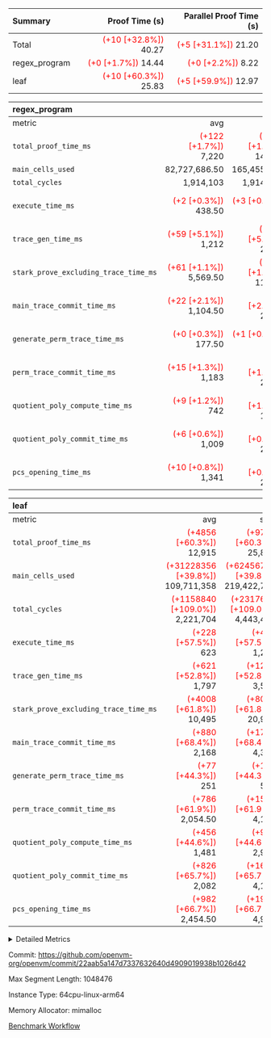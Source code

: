 | Summary | Proof Time (s) | Parallel Proof Time (s) |
|:---|---:|---:|
| Total | <span style='color: red'>(+10 [+32.8%])</span> 40.27 | <span style='color: red'>(+5 [+31.1%])</span> 21.20 |
| regex_program | <span style='color: red'>(+0 [+1.7%])</span> 14.44 | <span style='color: red'>(+0 [+2.2%])</span> 8.22 |
| leaf | <span style='color: red'>(+10 [+60.3%])</span> 25.83 | <span style='color: red'>(+5 [+59.9%])</span> 12.97 |


| regex_program |||||
|:---|---:|---:|---:|---:|
|metric|avg|sum|max|min|
| `total_proof_time_ms ` | <span style='color: red'>(+122 [+1.7%])</span> 7,220 | <span style='color: red'>(+243 [+1.7%])</span> 14,440 | <span style='color: red'>(+176 [+2.2%])</span> 8,224 | <span style='color: red'>(+67 [+1.1%])</span> 6,216 |
| `main_cells_used     ` |  82,727,686.50 |  165,455,373 |  92,686,348 |  72,769,025 |
| `total_cycles        ` |  1,914,103 |  1,914,103 |  1,914,103 |  1,914,103 |
| `execute_time_ms     ` | <span style='color: red'>(+2 [+0.3%])</span> 438.50 | <span style='color: red'>(+3 [+0.3%])</span> 877 | <span style='color: red'>(+2 [+0.4%])</span> 472 | <span style='color: red'>(+1 [+0.2%])</span> 405 |
| `trace_gen_time_ms   ` | <span style='color: red'>(+59 [+5.1%])</span> 1,212 | <span style='color: red'>(+118 [+5.1%])</span> 2,424 | <span style='color: red'>(+114 [+8.4%])</span> 1,475 | <span style='color: red'>(+4 [+0.4%])</span> 949 |
| `stark_prove_excluding_trace_time_ms` | <span style='color: red'>(+61 [+1.1%])</span> 5,569.50 | <span style='color: red'>(+122 [+1.1%])</span> 11,139 | <span style='color: red'>(+60 [+1.0%])</span> 6,277 | <span style='color: red'>(+62 [+1.3%])</span> 4,862 |
| `main_trace_commit_time_ms` | <span style='color: red'>(+22 [+2.1%])</span> 1,104.50 | <span style='color: red'>(+45 [+2.1%])</span> 2,209 | <span style='color: red'>(+6 [+0.5%])</span> 1,339 | <span style='color: red'>(+39 [+4.7%])</span> 870 |
| `generate_perm_trace_time_ms` | <span style='color: red'>(+0 [+0.3%])</span> 177.50 | <span style='color: red'>(+1 [+0.3%])</span> 355 | <span style='color: green'>(-1 [-0.5%])</span> 187 | <span style='color: red'>(+2 [+1.2%])</span> 168 |
| `perm_trace_commit_time_ms` | <span style='color: red'>(+15 [+1.3%])</span> 1,183 | <span style='color: red'>(+30 [+1.3%])</span> 2,366 | <span style='color: red'>(+14 [+1.1%])</span> 1,240 | <span style='color: red'>(+16 [+1.4%])</span> 1,126 |
| `quotient_poly_compute_time_ms` | <span style='color: red'>(+9 [+1.2%])</span> 742 | <span style='color: red'>(+18 [+1.2%])</span> 1,484 | <span style='color: red'>(+5 [+0.6%])</span> 865 | <span style='color: red'>(+13 [+2.1%])</span> 619 |
| `quotient_poly_commit_time_ms` | <span style='color: red'>(+6 [+0.6%])</span> 1,009 | <span style='color: red'>(+12 [+0.6%])</span> 2,018 | <span style='color: red'>(+9 [+0.8%])</span> 1,169 | <span style='color: red'>(+3 [+0.4%])</span> 849 |
| `pcs_opening_time_ms ` | <span style='color: red'>(+10 [+0.8%])</span> 1,341 | <span style='color: red'>(+20 [+0.8%])</span> 2,682 | <span style='color: red'>(+28 [+1.9%])</span> 1,469 | <span style='color: green'>(-8 [-0.7%])</span> 1,213 |

| leaf |||||
|:---|---:|---:|---:|---:|
|metric|avg|sum|max|min|
| `total_proof_time_ms ` | <span style='color: red'>(+4856 [+60.3%])</span> 12,915 | <span style='color: red'>(+9713 [+60.3%])</span> 25,830 | <span style='color: red'>(+4858 [+59.9%])</span> 12,973 | <span style='color: red'>(+4855 [+60.7%])</span> 12,857 |
| `main_cells_used     ` | <span style='color: red'>(+31228356 [+39.8%])</span> 109,711,358 | <span style='color: red'>(+62456712 [+39.8%])</span> 219,422,716 | <span style='color: red'>(+31770714 [+39.9%])</span> 111,342,772 | <span style='color: red'>(+30685998 [+39.6%])</span> 108,079,944 |
| `total_cycles        ` | <span style='color: red'>(+1158840 [+109.0%])</span> 2,221,704 | <span style='color: red'>(+2317680 [+109.0%])</span> 4,443,408 | <span style='color: red'>(+1178844 [+109.1%])</span> 2,259,202 | <span style='color: red'>(+1138836 [+108.9%])</span> 2,184,206 |
| `execute_time_ms     ` | <span style='color: red'>(+228 [+57.5%])</span> 623 | <span style='color: red'>(+455 [+57.5%])</span> 1,246 | <span style='color: red'>(+225 [+52.9%])</span> 650 | <span style='color: red'>(+230 [+62.8%])</span> 596 |
| `trace_gen_time_ms   ` | <span style='color: red'>(+621 [+52.8%])</span> 1,797 | <span style='color: red'>(+1242 [+52.8%])</span> 3,594 | <span style='color: red'>(+736 [+60.2%])</span> 1,959 | <span style='color: red'>(+506 [+44.8%])</span> 1,635 |
| `stark_prove_excluding_trace_time_ms` | <span style='color: red'>(+4008 [+61.8%])</span> 10,495 | <span style='color: red'>(+8016 [+61.8%])</span> 20,990 | <span style='color: red'>(+4162 [+63.8%])</span> 10,688 | <span style='color: red'>(+3854 [+59.8%])</span> 10,302 |
| `main_trace_commit_time_ms` | <span style='color: red'>(+880 [+68.4%])</span> 2,168 | <span style='color: red'>(+1761 [+68.4%])</span> 4,336 | <span style='color: red'>(+919 [+71.2%])</span> 2,210 | <span style='color: red'>(+842 [+65.6%])</span> 2,126 |
| `generate_perm_trace_time_ms` | <span style='color: red'>(+77 [+44.3%])</span> 251 | <span style='color: red'>(+154 [+44.3%])</span> 502 | <span style='color: red'>(+85 [+48.3%])</span> 261 | <span style='color: red'>(+69 [+40.1%])</span> 241 |
| `perm_trace_commit_time_ms` | <span style='color: red'>(+786 [+61.9%])</span> 2,054.50 | <span style='color: red'>(+1571 [+61.9%])</span> 4,109 | <span style='color: red'>(+817 [+64.2%])</span> 2,089 | <span style='color: red'>(+754 [+59.6%])</span> 2,020 |
| `quotient_poly_compute_time_ms` | <span style='color: red'>(+456 [+44.6%])</span> 1,481 | <span style='color: red'>(+913 [+44.6%])</span> 2,962 | <span style='color: red'>(+499 [+48.6%])</span> 1,525 | <span style='color: red'>(+414 [+40.5%])</span> 1,437 |
| `quotient_poly_commit_time_ms` | <span style='color: red'>(+826 [+65.7%])</span> 2,082 | <span style='color: red'>(+1651 [+65.7%])</span> 4,164 | <span style='color: red'>(+814 [+63.5%])</span> 2,096 | <span style='color: red'>(+837 [+68.0%])</span> 2,068 |
| `pcs_opening_time_ms ` | <span style='color: red'>(+982 [+66.7%])</span> 2,454.50 | <span style='color: red'>(+1965 [+66.7%])</span> 4,909 | <span style='color: red'>(+1022 [+69.0%])</span> 2,503 | <span style='color: red'>(+943 [+64.5%])</span> 2,406 |



<details>
<summary>Detailed Metrics</summary>

| group | num_segments | keygen_time_ms | commit_exe_time_ms |
| --- | --- | --- | --- |
| regex_program | 2 | 761 | 47 | 

| group | air_name | quotient_deg | interactions | constraints |
| --- | --- | --- | --- | --- |
| leaf | AccessAdapterAir<2> | 4 | 5 | 11 | 
| leaf | AccessAdapterAir<4> | 4 | 5 | 11 | 
| leaf | AccessAdapterAir<8> | 4 | 5 | 11 | 
| leaf | FriReducedOpeningAir | 4 | 31 | 52 | 
| leaf | NativePoseidon2Air<BabyBearParameters>, 1> | 4 | 136 | 530 | 
| leaf | PhantomAir | 4 | 3 | 4 | 
| leaf | ProgramAir | 1 | 1 | 4 | 
| leaf | VariableRangeCheckerAir | 1 | 1 | 4 | 
| leaf | VmAirWrapper<AluNativeAdapterAir, FieldArithmeticCoreAir> | 4 | 15 | 23 | 
| leaf | VmAirWrapper<BranchNativeAdapterAir, BranchEqualCoreAir<1> | 4 | 11 | 22 | 
| leaf | VmAirWrapper<JalNativeAdapterAir, JalCoreAir> | 4 | 7 | 6 | 
| leaf | VmAirWrapper<NativeAdapterAir<2, 0>, PublicValuesCoreAir> | 4 | 11 | 23 | 
| leaf | VmAirWrapper<NativeLoadStoreAdapterAir<1>, NativeLoadStoreCoreAir<1> | 4 | 15 | 16 | 
| leaf | VmAirWrapper<NativeLoadStoreAdapterAir<4>, NativeLoadStoreCoreAir<4> | 4 | 15 | 16 | 
| leaf | VmAirWrapper<NativeVectorizedAdapterAir<4>, FieldExtensionCoreAir> | 4 | 15 | 23 | 
| leaf | VmConnectorAir | 4 | 3 | 8 | 
| leaf | VolatileBoundaryAir | 4 | 4 | 16 | 
| regex_program | AccessAdapterAir<16> | 4 | 5 | 11 | 
| regex_program | AccessAdapterAir<2> | 4 | 5 | 11 | 
| regex_program | AccessAdapterAir<32> | 4 | 5 | 11 | 
| regex_program | AccessAdapterAir<4> | 4 | 5 | 11 | 
| regex_program | AccessAdapterAir<64> | 4 | 5 | 11 | 
| regex_program | AccessAdapterAir<8> | 4 | 5 | 11 | 
| regex_program | BitwiseOperationLookupAir<8> | 2 | 2 | 4 | 
| regex_program | KeccakVmAir | 4 | 321 | 4,380 | 
| regex_program | MemoryMerkleAir<8> | 4 | 4 | 38 | 
| regex_program | PersistentBoundaryAir<8> | 4 | 3 | 5 | 
| regex_program | PhantomAir | 4 | 3 | 4 | 
| regex_program | Poseidon2PeripheryAir<BabyBearParameters>, 1> | 2 | 1 | 286 | 
| regex_program | ProgramAir | 1 | 1 | 4 | 
| regex_program | RangeTupleCheckerAir<2> | 1 | 1 | 4 | 
| regex_program | Rv32HintStoreAir | 4 | 19 | 21 | 
| regex_program | VariableRangeCheckerAir | 1 | 1 | 4 | 
| regex_program | VmAirWrapper<Rv32BaseAluAdapterAir, BaseAluCoreAir<4, 8> | 4 | 19 | 30 | 
| regex_program | VmAirWrapper<Rv32BaseAluAdapterAir, LessThanCoreAir<4, 8> | 4 | 17 | 35 | 
| regex_program | VmAirWrapper<Rv32BaseAluAdapterAir, ShiftCoreAir<4, 8> | 4 | 23 | 84 | 
| regex_program | VmAirWrapper<Rv32BranchAdapterAir, BranchEqualCoreAir<4> | 4 | 11 | 17 | 
| regex_program | VmAirWrapper<Rv32BranchAdapterAir, BranchLessThanCoreAir<4, 8> | 4 | 13 | 32 | 
| regex_program | VmAirWrapper<Rv32CondRdWriteAdapterAir, Rv32JalLuiCoreAir> | 4 | 10 | 15 | 
| regex_program | VmAirWrapper<Rv32JalrAdapterAir, Rv32JalrCoreAir> | 4 | 16 | 16 | 
| regex_program | VmAirWrapper<Rv32LoadStoreAdapterAir, LoadSignExtendCoreAir<4, 8> | 4 | 18 | 21 | 
| regex_program | VmAirWrapper<Rv32LoadStoreAdapterAir, LoadStoreCoreAir<4> | 4 | 17 | 27 | 
| regex_program | VmAirWrapper<Rv32MultAdapterAir, DivRemCoreAir<4, 8> | 4 | 25 | 72 | 
| regex_program | VmAirWrapper<Rv32MultAdapterAir, MulHCoreAir<4, 8> | 4 | 24 | 23 | 
| regex_program | VmAirWrapper<Rv32MultAdapterAir, MultiplicationCoreAir<4, 8> | 4 | 19 | 13 | 
| regex_program | VmAirWrapper<Rv32RdWriteAdapterAir, Rv32AuipcCoreAir> | 4 | 11 | 12 | 
| regex_program | VmConnectorAir | 4 | 3 | 8 | 

| group | air_name | idx | rows | prep_cols | perm_cols | main_cols | cells |
| --- | --- | --- | --- | --- | --- | --- | --- |
| leaf | AccessAdapterAir<2> | 0 | 1,048,576 |  | 12 | 11 | 24,117,248 | 
| leaf | AccessAdapterAir<2> | 1 | 1,048,576 |  | 12 | 11 | 24,117,248 | 
| leaf | AccessAdapterAir<4> | 0 | 524,288 |  | 12 | 13 | 13,107,200 | 
| leaf | AccessAdapterAir<4> | 1 | 524,288 |  | 12 | 13 | 13,107,200 | 
| leaf | AccessAdapterAir<8> | 0 | 256 |  | 12 | 17 | 7,424 | 
| leaf | AccessAdapterAir<8> | 1 | 512 |  | 12 | 17 | 14,848 | 
| leaf | FriReducedOpeningAir | 0 | 524,288 |  | 36 | 25 | 31,981,568 | 
| leaf | FriReducedOpeningAir | 1 | 524,288 |  | 36 | 25 | 31,981,568 | 
| leaf | NativePoseidon2Air<BabyBearParameters>, 1> | 0 | 65,536 |  | 160 | 399 | 36,634,624 | 
| leaf | NativePoseidon2Air<BabyBearParameters>, 1> | 1 | 65,536 |  | 160 | 399 | 36,634,624 | 
| leaf | PhantomAir | 0 | 16,384 |  | 8 | 6 | 229,376 | 
| leaf | PhantomAir | 1 | 16,384 |  | 8 | 6 | 229,376 | 
| leaf | ProgramAir | 0 | 524,288 |  | 8 | 10 | 9,437,184 | 
| leaf | ProgramAir | 1 | 524,288 |  | 8 | 10 | 9,437,184 | 
| leaf | VariableRangeCheckerAir | 0 | 262,144 | 2 | 8 | 1 | 2,359,296 | 
| leaf | VariableRangeCheckerAir | 1 | 262,144 | 2 | 8 | 1 | 2,359,296 | 
| leaf | VmAirWrapper<AluNativeAdapterAir, FieldArithmeticCoreAir> | 0 | 2,097,152 |  | 20 | 29 | 102,760,448 | 
| leaf | VmAirWrapper<AluNativeAdapterAir, FieldArithmeticCoreAir> | 1 | 2,097,152 |  | 20 | 29 | 102,760,448 | 
| leaf | VmAirWrapper<BranchNativeAdapterAir, BranchEqualCoreAir<1> | 0 | 524,288 |  | 16 | 23 | 20,447,232 | 
| leaf | VmAirWrapper<BranchNativeAdapterAir, BranchEqualCoreAir<1> | 1 | 524,288 |  | 16 | 23 | 20,447,232 | 
| leaf | VmAirWrapper<JalNativeAdapterAir, JalCoreAir> | 0 | 32,768 |  | 12 | 9 | 688,128 | 
| leaf | VmAirWrapper<JalNativeAdapterAir, JalCoreAir> | 1 | 32,768 |  | 12 | 9 | 688,128 | 
| leaf | VmAirWrapper<NativeAdapterAir<2, 0>, PublicValuesCoreAir> | 0 | 64 |  | 16 | 23 | 2,496 | 
| leaf | VmAirWrapper<NativeAdapterAir<2, 0>, PublicValuesCoreAir> | 1 | 64 |  | 16 | 23 | 2,496 | 
| leaf | VmAirWrapper<NativeLoadStoreAdapterAir<1>, NativeLoadStoreCoreAir<1> | 0 | 1,048,576 |  | 24 | 22 | 48,234,496 | 
| leaf | VmAirWrapper<NativeLoadStoreAdapterAir<1>, NativeLoadStoreCoreAir<1> | 1 | 524,288 |  | 24 | 22 | 24,117,248 | 
| leaf | VmAirWrapper<NativeLoadStoreAdapterAir<4>, NativeLoadStoreCoreAir<4> | 0 | 65,536 |  | 24 | 31 | 3,604,480 | 
| leaf | VmAirWrapper<NativeLoadStoreAdapterAir<4>, NativeLoadStoreCoreAir<4> | 1 | 65,536 |  | 24 | 31 | 3,604,480 | 
| leaf | VmAirWrapper<NativeVectorizedAdapterAir<4>, FieldExtensionCoreAir> | 0 | 262,144 |  | 20 | 38 | 15,204,352 | 
| leaf | VmAirWrapper<NativeVectorizedAdapterAir<4>, FieldExtensionCoreAir> | 1 | 262,144 |  | 20 | 38 | 15,204,352 | 
| leaf | VmConnectorAir | 0 | 2 | 1 | 8 | 4 | 24 | 
| leaf | VmConnectorAir | 1 | 2 | 1 | 8 | 4 | 24 | 
| leaf | VolatileBoundaryAir | 0 | 1,048,576 |  | 8 | 11 | 19,922,944 | 
| leaf | VolatileBoundaryAir | 1 | 1,048,576 |  | 8 | 11 | 19,922,944 | 

| group | air_name | segment | rows | prep_cols | perm_cols | main_cols | cells |
| --- | --- | --- | --- | --- | --- | --- | --- |
| regex_program | AccessAdapterAir<2> | 1 | 64 |  | 12 | 11 | 1,472 | 
| regex_program | AccessAdapterAir<4> | 1 | 32 |  | 12 | 13 | 800 | 
| regex_program | AccessAdapterAir<8> | 0 | 131,072 |  | 12 | 17 | 3,801,088 | 
| regex_program | AccessAdapterAir<8> | 1 | 2,048 |  | 12 | 17 | 59,392 | 
| regex_program | BitwiseOperationLookupAir<8> | 0 | 65,536 | 3 | 8 | 2 | 655,360 | 
| regex_program | BitwiseOperationLookupAir<8> | 1 | 65,536 | 3 | 8 | 2 | 655,360 | 
| regex_program | KeccakVmAir | 0 | 1 |  | 532 | 3,163 | 3,695 | 
| regex_program | KeccakVmAir | 1 | 32 |  | 532 | 3,163 | 118,240 | 
| regex_program | MemoryMerkleAir<8> | 0 | 131,072 |  | 12 | 32 | 5,767,168 | 
| regex_program | MemoryMerkleAir<8> | 1 | 4,096 |  | 12 | 32 | 180,224 | 
| regex_program | PersistentBoundaryAir<8> | 0 | 131,072 |  | 8 | 20 | 3,670,016 | 
| regex_program | PersistentBoundaryAir<8> | 1 | 2,048 |  | 8 | 20 | 57,344 | 
| regex_program | PhantomAir | 0 | 512 |  | 8 | 6 | 7,168 | 
| regex_program | PhantomAir | 1 | 1 |  | 8 | 6 | 14 | 
| regex_program | Poseidon2PeripheryAir<BabyBearParameters>, 1> | 0 | 16,384 |  | 8 | 300 | 5,046,272 | 
| regex_program | Poseidon2PeripheryAir<BabyBearParameters>, 1> | 1 | 2,048 |  | 8 | 300 | 630,784 | 
| regex_program | ProgramAir | 0 | 131,072 |  | 8 | 10 | 2,359,296 | 
| regex_program | ProgramAir | 1 | 131,072 |  | 8 | 10 | 2,359,296 | 
| regex_program | RangeTupleCheckerAir<2> | 0 | 524,288 | 2 | 8 | 1 | 4,718,592 | 
| regex_program | RangeTupleCheckerAir<2> | 1 | 524,288 | 2 | 8 | 1 | 4,718,592 | 
| regex_program | Rv32HintStoreAir | 0 | 16,384 |  | 24 | 32 | 917,504 | 
| regex_program | VariableRangeCheckerAir | 0 | 262,144 | 2 | 8 | 1 | 2,359,296 | 
| regex_program | VariableRangeCheckerAir | 1 | 262,144 | 2 | 8 | 1 | 2,359,296 | 
| regex_program | VmAirWrapper<Rv32BaseAluAdapterAir, BaseAluCoreAir<4, 8> | 0 | 1,048,576 |  | 28 | 36 | 67,108,864 | 
| regex_program | VmAirWrapper<Rv32BaseAluAdapterAir, BaseAluCoreAir<4, 8> | 1 | 524,288 |  | 28 | 36 | 33,554,432 | 
| regex_program | VmAirWrapper<Rv32BaseAluAdapterAir, LessThanCoreAir<4, 8> | 0 | 32,768 |  | 24 | 37 | 1,998,848 | 
| regex_program | VmAirWrapper<Rv32BaseAluAdapterAir, LessThanCoreAir<4, 8> | 1 | 32,768 |  | 24 | 37 | 1,998,848 | 
| regex_program | VmAirWrapper<Rv32BaseAluAdapterAir, ShiftCoreAir<4, 8> | 0 | 131,072 |  | 28 | 53 | 10,616,832 | 
| regex_program | VmAirWrapper<Rv32BaseAluAdapterAir, ShiftCoreAir<4, 8> | 1 | 131,072 |  | 28 | 53 | 10,616,832 | 
| regex_program | VmAirWrapper<Rv32BranchAdapterAir, BranchEqualCoreAir<4> | 0 | 262,144 |  | 16 | 26 | 11,010,048 | 
| regex_program | VmAirWrapper<Rv32BranchAdapterAir, BranchEqualCoreAir<4> | 1 | 131,072 |  | 16 | 26 | 5,505,024 | 
| regex_program | VmAirWrapper<Rv32BranchAdapterAir, BranchLessThanCoreAir<4, 8> | 0 | 131,072 |  | 20 | 32 | 6,815,744 | 
| regex_program | VmAirWrapper<Rv32BranchAdapterAir, BranchLessThanCoreAir<4, 8> | 1 | 131,072 |  | 20 | 32 | 6,815,744 | 
| regex_program | VmAirWrapper<Rv32CondRdWriteAdapterAir, Rv32JalLuiCoreAir> | 0 | 65,536 |  | 16 | 18 | 2,228,224 | 
| regex_program | VmAirWrapper<Rv32CondRdWriteAdapterAir, Rv32JalLuiCoreAir> | 1 | 65,536 |  | 16 | 18 | 2,228,224 | 
| regex_program | VmAirWrapper<Rv32JalrAdapterAir, Rv32JalrCoreAir> | 0 | 131,072 |  | 20 | 28 | 6,291,456 | 
| regex_program | VmAirWrapper<Rv32JalrAdapterAir, Rv32JalrCoreAir> | 1 | 65,536 |  | 20 | 28 | 3,145,728 | 
| regex_program | VmAirWrapper<Rv32LoadStoreAdapterAir, LoadSignExtendCoreAir<4, 8> | 0 | 1,024 |  | 28 | 35 | 64,512 | 
| regex_program | VmAirWrapper<Rv32LoadStoreAdapterAir, LoadSignExtendCoreAir<4, 8> | 1 | 2 |  | 28 | 35 | 126 | 
| regex_program | VmAirWrapper<Rv32LoadStoreAdapterAir, LoadStoreCoreAir<4> | 0 | 1,048,576 |  | 28 | 40 | 71,303,168 | 
| regex_program | VmAirWrapper<Rv32LoadStoreAdapterAir, LoadStoreCoreAir<4> | 1 | 1,048,576 |  | 28 | 40 | 71,303,168 | 
| regex_program | VmAirWrapper<Rv32MultAdapterAir, DivRemCoreAir<4, 8> | 0 | 128 |  | 40 | 57 | 12,416 | 
| regex_program | VmAirWrapper<Rv32MultAdapterAir, MulHCoreAir<4, 8> | 0 | 256 |  | 40 | 39 | 20,224 | 
| regex_program | VmAirWrapper<Rv32MultAdapterAir, MultiplicationCoreAir<4, 8> | 0 | 32,768 |  | 28 | 31 | 1,933,312 | 
| regex_program | VmAirWrapper<Rv32MultAdapterAir, MultiplicationCoreAir<4, 8> | 1 | 32,768 |  | 28 | 31 | 1,933,312 | 
| regex_program | VmAirWrapper<Rv32RdWriteAdapterAir, Rv32AuipcCoreAir> | 0 | 32,768 |  | 16 | 21 | 1,212,416 | 
| regex_program | VmAirWrapper<Rv32RdWriteAdapterAir, Rv32AuipcCoreAir> | 1 | 32,768 |  | 16 | 21 | 1,212,416 | 
| regex_program | VmConnectorAir | 0 | 2 | 1 | 8 | 4 | 24 | 
| regex_program | VmConnectorAir | 1 | 2 | 1 | 8 | 4 | 24 | 

| group | idx | trace_gen_time_ms | total_proof_time_ms | total_cycles | total_cells | stark_prove_excluding_trace_time_ms | quotient_poly_compute_time_ms | quotient_poly_commit_time_ms | perm_trace_commit_time_ms | pcs_opening_time_ms | main_trace_commit_time_ms | main_cells_used | generate_perm_trace_time_ms | execute_time_ms |
| --- | --- | --- | --- | --- | --- | --- | --- | --- | --- | --- | --- | --- | --- | --- |
| leaf | 0 | 1,635 | 12,973 | 2,259,202 | 328,738,520 | 10,688 | 1,525 | 2,096 | 2,089 | 2,503 | 2,210 | 111,342,772 | 261 | 650 | 
| leaf | 1 | 1,959 | 12,857 | 2,184,206 | 304,628,696 | 10,302 | 1,437 | 2,068 | 2,020 | 2,406 | 2,126 | 108,079,944 | 241 | 596 | 

| group | segment | trace_gen_time_ms | total_proof_time_ms | total_cycles | total_cells | stark_prove_excluding_trace_time_ms | quotient_poly_compute_time_ms | quotient_poly_commit_time_ms | perm_trace_commit_time_ms | pcs_opening_time_ms | main_trace_commit_time_ms | main_cells_used | generate_perm_trace_time_ms | execute_time_ms |
| --- | --- | --- | --- | --- | --- | --- | --- | --- | --- | --- | --- | --- | --- | --- |
| regex_program | 0 | 1,475 | 8,224 |  | 209,921,543 | 6,277 | 865 | 1,169 | 1,240 | 1,469 | 1,339 | 92,686,348 | 187 | 472 | 
| regex_program | 1 | 949 | 6,216 | 1,914,103 | 149,454,692 | 4,862 | 619 | 849 | 1,126 | 1,213 | 870 | 72,769,025 | 168 | 405 | 

</details>


Commit: https://github.com/openvm-org/openvm/commit/22aab5a147d7337632640d4909019938b1026d42

Max Segment Length: 1048476

Instance Type: 64cpu-linux-arm64

Memory Allocator: mimalloc

[Benchmark Workflow](https://github.com/openvm-org/openvm/actions/runs/13213844600)
